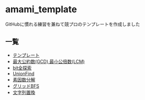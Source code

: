 # amami_template
GitHubに慣れる練習を兼ねて競プロのテンプレートを作成しました

## 一覧
- [テンプレート](https://github.com/amami0522/amami_templates/blob/master/template.cpp)
- [	最大公約数(GCD),最小公倍数(LCM)](https://github.com/amami0522/amami_templates/blob/master/GCD_LCM.cpp)
- [	bit全探索](https://github.com/amami0522/amami_templates/blob/master/bit_zenntannsaku.cpp)
- [	UnionFind](https://github.com/amami0522/amami_templates/blob/master/union_find)
- [素因数分解](https://github.com/amami0522/amami_templates/blob/master/prime_factorization.cpp)
- [グリッドBFS](https://github.com/amami0522/amami_templates/blob/master/BFS(grid).cpp)
- [文字列置換](https://github.com/amami0522/amami_templates/blob/master/replace_string.cpp)
